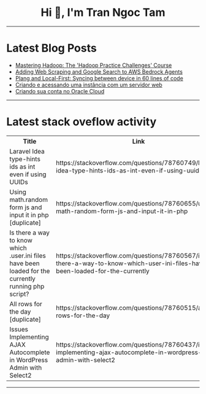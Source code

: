 <h1 align="center">Hi 👋, I'm Tran Ngoc Tam</h1>

---

# Latest Blog Posts 
<!-- BLOG-POST-LIST:START -->
- [Mastering Hadoop: The &#39;Hadoop Practice Challenges&#39; Course](https://dev.to/labex/mastering-hadoop-the-hadoop-practice-challenges-course-2f7)
- [Adding Web Scraping and Google Search to AWS Bedrock Agents](https://dev.to/b-d055/adding-web-scraping-and-google-search-to-aws-bedrock-agents-55a8)
- [Plang and Local-First: Syncing between device in 60 lines of code](https://dev.to/ingigauti/plang-and-local-first-syncing-between-device-in-60-lines-of-code-5a01)
- [Criando e acessando uma instância com um servidor web](https://dev.to/matheusalejandro/criando-e-acessando-uma-instancia-com-um-servidor-web-45p3)
- [Criando sua conta no Oracle Cloud](https://dev.to/matheusalejandro/criando-sua-conta-no-oracle-cloud-17ka)
<!-- BLOG-POST-LIST:END -->

---

# Latest stack oveflow activity
<table>
  <tr><th>Title</th><th>Link</th></tr>
  <!-- STACKOVERFLOW:START --><tr><td>Laravel Idea type-hints ids as int even if using UUIDs</td><td>https://stackoverflow.com/questions/78760749/laravel-idea-type-hints-ids-as-int-even-if-using-uuids</td></tr><tr><td>Using math.random form js and input it in php [duplicate]</td><td>https://stackoverflow.com/questions/78760655/using-math-random-form-js-and-input-it-in-php</td></tr><tr><td>Is there a way to know which .user.ini files have been loaded for the currently running php script?</td><td>https://stackoverflow.com/questions/78760567/is-there-a-way-to-know-which-user-ini-files-have-been-loaded-for-the-currently</td></tr><tr><td>All rows for the day [duplicate]</td><td>https://stackoverflow.com/questions/78760515/all-rows-for-the-day</td></tr><tr><td>Issues Implementing AJAX Autocomplete in WordPress Admin with Select2</td><td>https://stackoverflow.com/questions/78760437/issues-implementing-ajax-autocomplete-in-wordpress-admin-with-select2</td></tr><!-- STACKOVERFLOW:END -->
</table>

---


